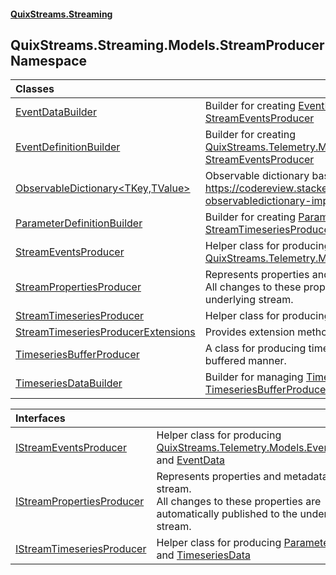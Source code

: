 #### [QuixStreams.Streaming](index.md 'index')

## QuixStreams.Streaming.Models.StreamProducer Namespace

| Classes | |
| :--- | :--- |
| [EventDataBuilder](EventDataBuilder.md 'QuixStreams.Streaming.Models.StreamProducer.EventDataBuilder') | Builder for creating [EventData](EventData.md 'QuixStreams.Streaming.Models.EventData') packages within the [StreamEventsProducer](StreamEventsProducer.md 'QuixStreams.Streaming.Models.StreamProducer.StreamEventsProducer') |
| [EventDefinitionBuilder](EventDefinitionBuilder.md 'QuixStreams.Streaming.Models.StreamProducer.EventDefinitionBuilder') | Builder for creating [QuixStreams.Telemetry.Models.EventDefinitions](https://docs.microsoft.com/en-us/dotnet/api/QuixStreams.Telemetry.Models.EventDefinitions 'QuixStreams.Telemetry.Models.EventDefinitions') within [StreamEventsProducer](StreamEventsProducer.md 'QuixStreams.Streaming.Models.StreamProducer.StreamEventsProducer') |
| [ObservableDictionary&lt;TKey,TValue&gt;](ObservableDictionary_TKey,TValue_.md 'QuixStreams.Streaming.Models.StreamProducer.ObservableDictionary<TKey,TValue>') | Observable dictionary based on https://codereview.stackexchange.com/questions/202663/simple-observabledictionary-implementation |
| [ParameterDefinitionBuilder](ParameterDefinitionBuilder.md 'QuixStreams.Streaming.Models.StreamProducer.ParameterDefinitionBuilder') | Builder for creating [ParameterDefinition](ParameterDefinition.md 'QuixStreams.Streaming.Models.ParameterDefinition') for [StreamTimeseriesProducer](StreamTimeseriesProducer.md 'QuixStreams.Streaming.Models.StreamProducer.StreamTimeseriesProducer') |
| [StreamEventsProducer](StreamEventsProducer.md 'QuixStreams.Streaming.Models.StreamProducer.StreamEventsProducer') | Helper class for producing [QuixStreams.Telemetry.Models.EventDefinitions](https://docs.microsoft.com/en-us/dotnet/api/QuixStreams.Telemetry.Models.EventDefinitions 'QuixStreams.Telemetry.Models.EventDefinitions') and [EventData](EventData.md 'QuixStreams.Streaming.Models.EventData') |
| [StreamPropertiesProducer](StreamPropertiesProducer.md 'QuixStreams.Streaming.Models.StreamProducer.StreamPropertiesProducer') | Represents properties and metadata of the stream.<br/>All changes to these properties are automatically published to the underlying stream. |
| [StreamTimeseriesProducer](StreamTimeseriesProducer.md 'QuixStreams.Streaming.Models.StreamProducer.StreamTimeseriesProducer') | Helper class for producing [ParameterDefinition](ParameterDefinition.md 'QuixStreams.Streaming.Models.ParameterDefinition') and [TimeseriesData](TimeseriesData.md 'QuixStreams.Streaming.Models.TimeseriesData') |
| [StreamTimeseriesProducerExtensions](StreamTimeseriesProducerExtensions.md 'QuixStreams.Streaming.Models.StreamProducer.StreamTimeseriesProducerExtensions') | Provides extension methods for [IStreamProducer](IStreamProducer.md 'QuixStreams.Streaming.IStreamProducer'). |
| [TimeseriesBufferProducer](TimeseriesBufferProducer.md 'QuixStreams.Streaming.Models.StreamProducer.TimeseriesBufferProducer') | A class for producing timeseries data to an [IStreamProducer](IStreamProducer.md 'QuixStreams.Streaming.IStreamProducer') in a buffered manner. |
| [TimeseriesDataBuilder](TimeseriesDataBuilder.md 'QuixStreams.Streaming.Models.StreamProducer.TimeseriesDataBuilder') | Builder for managing [TimeseriesDataTimestamp](TimeseriesDataTimestamp.md 'QuixStreams.Streaming.Models.TimeseriesDataTimestamp') instances on [TimeseriesBufferProducer](TimeseriesBufferProducer.md 'QuixStreams.Streaming.Models.StreamProducer.TimeseriesBufferProducer') |

| Interfaces | |
| :--- | :--- |
| [IStreamEventsProducer](IStreamEventsProducer.md 'QuixStreams.Streaming.Models.StreamProducer.IStreamEventsProducer') | Helper class for producing [QuixStreams.Telemetry.Models.EventDefinitions](https://docs.microsoft.com/en-us/dotnet/api/QuixStreams.Telemetry.Models.EventDefinitions 'QuixStreams.Telemetry.Models.EventDefinitions') and [EventData](EventData.md 'QuixStreams.Streaming.Models.EventData') |
| [IStreamPropertiesProducer](IStreamPropertiesProducer.md 'QuixStreams.Streaming.Models.StreamProducer.IStreamPropertiesProducer') | Represents properties and metadata of the stream.<br/>All changes to these properties are automatically published to the underlying stream. |
| [IStreamTimeseriesProducer](IStreamTimeseriesProducer.md 'QuixStreams.Streaming.Models.StreamProducer.IStreamTimeseriesProducer') | Helper class for producing [ParameterDefinition](ParameterDefinition.md 'QuixStreams.Streaming.Models.ParameterDefinition') and [TimeseriesData](TimeseriesData.md 'QuixStreams.Streaming.Models.TimeseriesData') |

